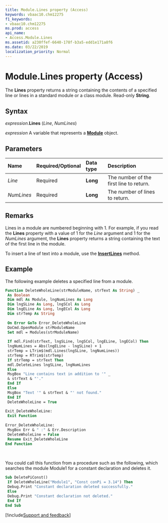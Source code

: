 ```yaml
---
title: Module.Lines property (Access)
keywords: vbaac10.chm12275
f1_keywords:
- vbaac10.chm12275
ms.prod: access
api_name:
- Access.Module.Lines
ms.assetid: a230ffef-6640-178f-b3a5-edd1e171a8f6
ms.date: 03/22/2019
localization_priority: Normal
---
```



# Module.Lines property (Access)

The **Lines** property returns a string containing the contents of a specified line or lines in a standard module or a class module. Read-only **String**.


## Syntax

_expression_.**Lines** (_Line_, _NumLines_)

_expression_ A variable that represents a **[Module](Access.Module.md)** object.


## Parameters

|Name|Required/Optional|Data type|Description|
|:-----|:-----|:-----|:-----|
| _Line_|Required|**Long**|The number of the first line to return.|
| _NumLines_|Required|**Long**|The number of lines to return.|

## Remarks

Lines in a module are numbered beginning with 1. For example, if you read the **Lines** property with a value of 1 for the _Line_ argument and 1 for the _NumLines_ argument, the **Lines** property returns a string containing the text of the first line in the module.

To insert a line of text into a module, use the **[InsertLines](Access.Module.InsertLines.md)** method.


## Example

The following example deletes a specified line from a module.

```vb
Function DeleteWholeLine(strModuleName, strText As String) _ 
 As Boolean 
 Dim mdl As Module, lngNumLines As Long 
 Dim lngSLine As Long, lngSCol As Long 
 Dim lngELine As Long, lngECol As Long 
 Dim strTemp As String 
 
 On Error GoTo Error_DeleteWholeLine 
 DoCmd.OpenModule strModuleName 
 Set mdl = Modules(strModuleName) 
 
 If mdl.Find(strText, lngSLine, lngSCol, lngELine, lngECol) Then 
 lngNumLines = Abs(lngELine - lngSLine) + 1 
 strTemp = LTrim$(mdl.Lines(lngSLine, lngNumLines)) 
 strTemp = RTrim$(strTemp) 
 If strTemp = strText Then 
 mdl.DeleteLines lngSLine, lngNumLines 
 Else 
 MsgBox "Line contains text in addition to '" _ 
 & strText & "'." 
 End If 
 Else 
 MsgBox "Text '" & strText & "' not found." 
 End If 
 DeleteWholeLine = True 
 
Exit_DeleteWholeLine: 
 Exit Function 
 
Error_DeleteWholeLine: 
 MsgBox Err & " :" & Err.Description 
 DeleteWholeLine = False 
 Resume Exit_DeleteWholeLine 
End Function
```

<br/>

You could call this function from a procedure such as the following, which searches the module Module1 for a constant declaration and deletes it.

```vb
Sub DeletePiConst() 
 If DeleteWholeLine("Module1", "Const conPi = 3.14") Then 
 Debug.Print "Constant declaration deleted successfully." 
 Else 
 Debug.Print "Constant declaration not deleted." 
 End If 
End Sub
```



[!include[Support and feedback](~/includes/feedback-boilerplate.md)]
